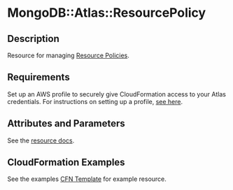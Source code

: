 # MongoDB::Atlas::ResourcePolicy

## Description

Resource for managing [Resource Policies](https://www.mongodb.com/docs/api/doc/atlas-admin-api-v2/group/endpoint-atlas-resource-policies).

## Requirements

Set up an AWS profile to securely give CloudFormation access to your Atlas credentials.
For instructions on setting up a profile, [see here](/README.md#mongodb-atlas-api-keys-credential-management).

## Attributes and Parameters

See the [resource docs](./docs/README.md).

## CloudFormation Examples

See the examples [CFN Template](/examples/resource-policy/resource-policy.json) for example resource.